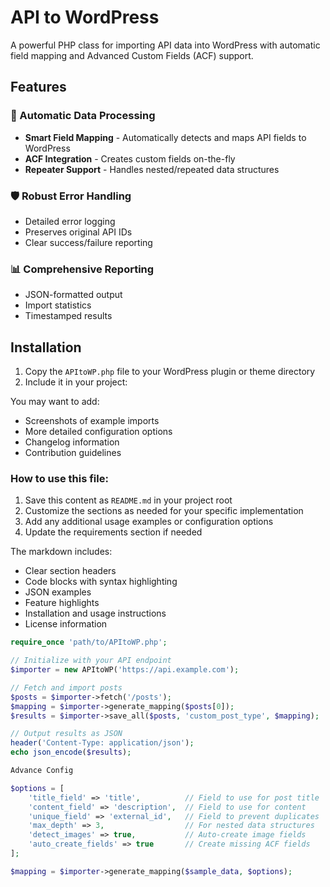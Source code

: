 # API to WordPress

A powerful PHP class for importing API data into WordPress with automatic field mapping and Advanced Custom Fields (ACF) support.

## Features

### 🔄 Automatic Data Processing
- **Smart Field Mapping** - Automatically detects and maps API fields to WordPress
- **ACF Integration** - Creates custom fields on-the-fly
- **Repeater Support** - Handles nested/repeated data structures

### 🛡 Robust Error Handling
- Detailed error logging
- Preserves original API IDs
- Clear success/failure reporting

### 📊 Comprehensive Reporting
- JSON-formatted output
- Import statistics
- Timestamped results

## Installation

1. Copy the `APItoWP.php` file to your WordPress plugin or theme directory
2. Include it in your project:

You may want to add:
- Screenshots of example imports
- More detailed configuration options
- Changelog information
- Contribution guidelines

### How to use this file:
1. Save this content as `README.md` in your project root
2. Customize the sections as needed for your specific implementation
3. Add any additional usage examples or configuration options
4. Update the requirements section if needed

The markdown includes:
- Clear section headers
- Code blocks with syntax highlighting
- JSON examples
- Feature highlights
- Installation and usage instructions
- License information




```php
require_once 'path/to/APItoWP.php';

// Initialize with your API endpoint
$importer = new APItoWP('https://api.example.com');

// Fetch and import posts
$posts = $importer->fetch('/posts');
$mapping = $importer->generate_mapping($posts[0]);
$results = $importer->save_all($posts, 'custom_post_type', $mapping);

// Output results as JSON
header('Content-Type: application/json');
echo json_encode($results);

Advance Config

$options = [
    'title_field' => 'title',          // Field to use for post title
    'content_field' => 'description',  // Field to use for content
    'unique_field' => 'external_id',   // Field to prevent duplicates
    'max_depth' => 3,                  // For nested data structures
    'detect_images' => true,           // Auto-create image fields
    'auto_create_fields' => true       // Create missing ACF fields
];

$mapping = $importer->generate_mapping($sample_data, $options);



